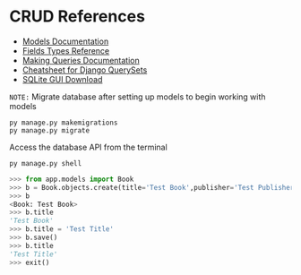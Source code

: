 # CRUD References

* <a href="https://docs.djangoproject.com/en/5.0/topics/db/models/" target="_blank">Models Documentation</a>
* <a href="https://docs.djangoproject.com/en/5.0/ref/models/fields/#field-types" target="_blank">Fields Types Reference</a>
* <a href="https://docs.djangoproject.com/en/5.0/topics/db/queries/" target="_blank">Making Queries Documentation</a>
* <a href="https://github.com/chrisdl/Django-QuerySet-Cheatsheet?tab=readme-ov-file" target="_blank">Cheatsheet for Django QuerySets</a>
* <a href="https://sqlitebrowser.org/dl/" target="_blank">SQLite GUI Download</a>
<!-- * <a href="" target="_blank">Template</a> -->

`NOTE:` Migrate database after setting up models to begin working with models

    py manage.py makemigrations
    py manage.py migrate

Access the database API from the terminal

    py manage.py shell

```py
>>> from app.models import Book
>>> b = Book.objects.create(title='Test Book',publisher='Test Publisher',author='Test Author')
>>> b
<Book: Test Book>
>>> b.title
'Test Book'
>>> b.title = 'Test Title'
>>> b.save()
>>> b.title
'Test Title'
>>> exit()
```